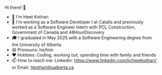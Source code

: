 Hi there! 👋 

- 🤝 I'm Heet Kothari
- 🏢 I'm working as a Software Developer I at Catalis and previously worked as a Software Engineer Intern with PCL Construction, Government of Canada and 48HourDiscovery
- 🎓 I graduated in May 2025 with a Software Engineering degree from the University of Alberta
- 😄 Pronouns: he/him
- ❤️ Hobbies: Coding, working out, spending time with family and friends
- 📫 How to reach me: LinkedIn: https://www.linkedin.com/in/heetkothari/  or Email: hkothari@ualberta.ca



